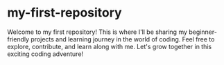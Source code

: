 # my-first-repository
Welcome to my first repository! This is where I'll be sharing my beginner-friendly projects and learning journey in the world of coding. Feel free to explore, contribute, and learn along with me. Let's grow together in this exciting coding adventure!

